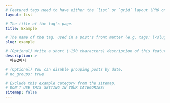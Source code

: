 ```yaml
---
# Featured tags need to have either the `list` or `grid` layout (PRO only).
layout: list

# The title of the tag's page.
title: Example

# The name of the tag, used in a post's front matter (e.g. tags: [<slug>]).
slug: example

# (Optional) Write a short (~150 characters) description of this featured tag.
description: >
  메뉴2예시

# (Optional) You can disable grouping posts by date.
# no_groups: true

# Exclude this example category from the sitemap.
# DON'T USE THIS SETTING IN YOUR CATEGORIES!
sitemap: false
---
```

